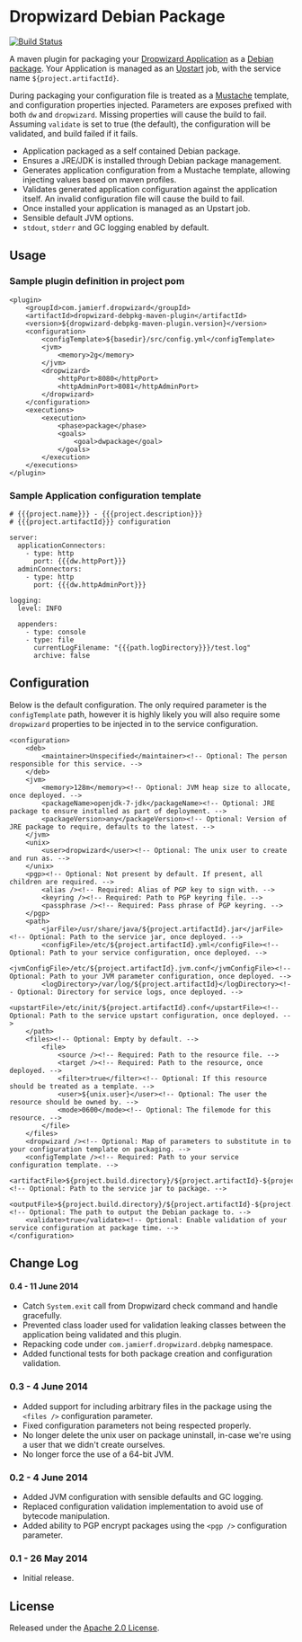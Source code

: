 # Dropwizard Debian Package
[![Build Status](https://api.travis-ci.org/reines/dropwizard-debpkg-maven-plugin.png)](https://travis-ci.org/reines/dropwizard-debpkg-maven-plugin)

A maven plugin for packaging your [Dropwizard Application](http://dropwizard.github.io/dropwizard) as a [Debian package](http://en.wikipedia.org/wiki/Deb_\(file_format\)). Your Application is managed as an [Upstart](http://upstart.ubuntu.com) job, with the service name `${project.artifactId}`.

During packaging your configuration file is treated as a [Mustache](http://mustache.github.io) template, and configuration properties injected. Parameters are exposes prefixed with both `dw` and `dropwizard`. Missing properties will cause the build to fail.
Assuming `validate` is set to true (the default), the configuration will be validated, and build failed if it fails.

* Application packaged as a self contained Debian package.
* Ensures a JRE/JDK is installed through Debian package management.
* Generates application configuration from a Mustache template, allowing injecting values based on maven profiles.
* Validates generated application configuration against the application itself. An invalid configuration file will cause the build to fail.
* Once installed your application is managed as an Upstart job.
* Sensible default JVM options.
* `stdout`, `stderr` and GC logging enabled by default.

## Usage

### Sample plugin definition in project pom

    <plugin>
        <groupId>com.jamierf.dropwizard</groupId>
        <artifactId>dropwizard-debpkg-maven-plugin</artifactId>
        <version>${dropwizard-debpkg-maven-plugin.version}</version>
        <configuration>
            <configTemplate>${basedir}/src/config.yml</configTemplate>
            <jvm>
                <memory>2g</memory>
            </jvm>
            <dropwizard>
                <httpPort>8080</httpPort>
                <httpAdminPort>8081</httpAdminPort>
            </dropwizard>
        </configuration>
        <executions>
            <execution>
                <phase>package</phase>
                <goals>
                    <goal>dwpackage</goal>
                </goals>
            </execution>
        </executions>
    </plugin>

### Sample Application configuration template

    # {{{project.name}}} - {{{project.description}}}
    # {{{project.artifactId}}} configuration

    server:
      applicationConnectors:
        - type: http
          port: {{{dw.httpPort}}}
      adminConnectors:
        - type: http
          port: {{{dw.httpAdminPort}}}

    logging:
      level: INFO

      appenders:
        - type: console
        - type: file
          currentLogFilename: "{{{path.logDirectory}}}/test.log"
          archive: false

## Configuration

Below is the default configuration. The only required parameter is the `configTemplate` path, however it is highly likely you will also require some `dropwizard` properties to be injected in to the service configuration.

    <configuration>
        <deb>
            <maintainer>Unspecified</maintainer><!-- Optional: The person responsible for this service. -->
        </deb>
        <jvm>
            <memory>128m</memory><!-- Optional: JVM heap size to allocate, once deployed. -->
            <packageName>openjdk-7-jdk</packageName><!-- Optional: JRE package to ensure installed as part of deployment. -->
            <packageVersion>any</packageVersion><!-- Optional: Version of JRE package to require, defaults to the latest. -->
        </jvm>
        <unix>
            <user>dropwizard</user><!-- Optional: The unix user to create and run as. -->
        </unix>
        <pgp><!-- Optional: Not present by default. If present, all children are required. -->
            <alias /><!-- Required: Alias of PGP key to sign with. -->
            <keyring /><!-- Required: Path to PGP keyring file. -->
            <passphrase /><!-- Required: Pass phrase of PGP keyring. -->
        </pgp>
        <path>
            <jarFile>/usr/share/java/${project.artifactId}.jar</jarFile><!-- Optional: Path to the service jar, once deployed. -->
            <configFile>/etc/${project.artifactId}.yml</configFile><!-- Optional: Path to your service configuration, once deployed. -->
            <jvmConfigFile>/etc/${project.artifactId}.jvm.conf</jvmConfigFile><!-- Optional: Path to your JVM parameter configuration, once deployed. -->
            <logDirectory>/var/log/${project.artifactId}</logDirectory><!-- Optional: Directory for service logs, once deployed. -->
            <upstartFile>/etc/init/${project.artifactId}.conf</upstartFile><!-- Optional: Path to the service upstart configuration, once deployed. -->
        </path>
        <files><!-- Optional: Empty by default. -->
            <file>
                <source /><!-- Required: Path to the resource file. -->
                <target /><!-- Required: Path to the resource, once deployed. -->
                <filter>true</filter><!-- Optional: If this resource should be treated as a template. -->
                <user>${unix.user}</user><!-- Optional: The user the resource should be owned by. -->
                <mode>0600</mode><!-- Optional: The filemode for this resource. -->
            </file>
        </files>
        <dropwizard /><!-- Optional: Map of parameters to substitute in to your configuration template on packaging. -->
        <configTemplate /><!-- Required: Path to your service configuration template. -->
        <artifactFile>${project.build.directory}/${project.artifactId}-${project.version}.jar</artifactFile><!-- Optional: Path to the service jar to package. -->
        <outputFile>${project.build.directory}/${project.artifactId}-${project.version}.deb</outputFile><!-- Optional: The path to output the Debian package to. -->
        <validate>true</validate><!-- Optional: Enable validation of your service configuration at package time. -->
    </configuration>

## Change Log

#### 0.4 - 11 June 2014

* Catch `System.exit` call from Dropwizard check command and handle gracefully.
* Prevented class loader used for validation leaking classes between the application being validated and this plugin.
* Repacking code under `com.jamierf.dropwizard.debpkg` namespace.
* Added functional tests for both package creation and configuration validation.

### 0.3 - 4 June 2014

* Added support for including arbitrary files in the package using the `<files />` configuration parameter.
* Fixed configuration parameters not being respected properly.
* No longer delete the unix user on package uninstall, in-case we're using a user that we didn't create ourselves.
* No longer force the use of a 64-bit JVM.

### 0.2 - 4 June 2014

* Added JVM configuration with sensible defaults and GC logging.
* Replaced configuration validation implementation to avoid use of bytecode manipulation.
* Added ability to PGP encrypt packages using the `<pgp />` configuration parameter.

### 0.1 - 26 May 2014

* Initial release.

## License

Released under the [Apache 2.0 License](LICENSE).
